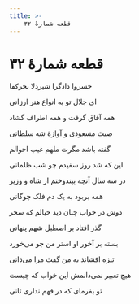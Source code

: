 ```yaml
---
title: >-
    قطعه شمارهٔ ۳۲
---
```

# قطعه شمارهٔ ۳۲

<div class="b" id="bn1"><div class="m1"><p>خسروا دادگرا شیردلا بحرکفا</p></div>
<div class="m2"><p>ای جلال تو به انواع هنر ارزانی</p></div></div>
<div class="b" id="bn2"><div class="m1"><p>همه آفاق گرفت و همه اطراف گشاد</p></div>
<div class="m2"><p>صیت مسعودی و آوازهٔ شه سلطانی</p></div></div>
<div class="b" id="bn3"><div class="m1"><p>گفته باشد مگرت ملهم غیب احوالم</p></div>
<div class="m2"><p>این که شد روز سفیدم چو شب ظلمانی</p></div></div>
<div class="b" id="bn4"><div class="m1"><p>در سه سال آنچه بیندوختم از شاه و وزیر</p></div>
<div class="m2"><p>همه بربود به یک دم فلک چوگانی</p></div></div>
<div class="b" id="bn5"><div class="m1"><p>دوش در خواب چنان دید خیالم که سحر</p></div>
<div class="m2"><p>گذر افتاد بر اصطبل شهم پنهانی</p></div></div>
<div class="b" id="bn6"><div class="m1"><p>بسته بر آخور او استر من جو می‌خورد</p></div>
<div class="m2"><p>تیزه افشاند به من گفت مرا می‌دانی</p></div></div>
<div class="b" id="bn7"><div class="m1"><p>هیچ تعبیر نمی‌دانمش این خواب که چیست</p></div>
<div class="m2"><p>تو بفرمای که در فهم نداری ثانی</p></div></div>